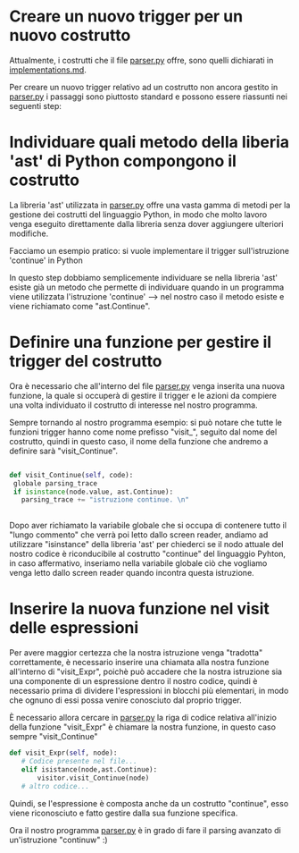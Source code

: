 # Creare un nuovo trigger per un nuovo costrutto

Attualmente, i costrutti che il file [parser.py](./files/parser.py) offre, sono quelli dichiarati in [implementations.md](./implementations.md).

Per creare un nuovo trigger relativo ad un costrutto non ancora gestito in [parser.py](./files/parser.py) i passaggi sono piuttosto standard e possono essere riassunti nei seguenti step:

# Individuare quali metodo della liberia 'ast' di Python compongono il costrutto
La libreria 'ast' utilizzata in [parser.py](./files/parser.py) offre una vasta gamma di metodi per la gestione dei costrutti del linguaggio Python, in modo che molto lavoro venga eseguito direttamente dalla libreria senza dover aggiungere ulteriori modifiche. 

Facciamo un esempio pratico: si vuole implementare il trigger sull'istruzione 'continue' in Python

In questo step dobbiamo semplicemente individuare se nella libreria 'ast' esiste già un metodo che permette di individuare quando in un programma viene utilizzata l'istruzione 'continue' --> nel nostro caso il metodo esiste e viene richiamato come "ast.Continue".

# Definire una funzione per gestire il trigger del costrutto

Ora è necessario che all'interno del file [parser.py](./files/parser.py) venga inserita una nuova funzione, la quale si occuperà di gestire il trigger e le azioni da compiere una volta individuato il costrutto di interesse nel nostro programma.

Sempre tornando al nostro programma esempio: si può notare che tutte le funzioni trigger hanno come nome prefisso "visit_", seguito dal nome del costrutto, quindi in questo caso, il nome della funzione che andremo a definire sarà "visit_Continue".

 ```python
 
 def visit_Continue(self, code):
  globale parsing_trace
  if isinstance(node.value, ast.Continue): 
    parsing_trace += "istruzione continue. \n"
    
 ```
 
Dopo aver richiamato la variabile globale che si occupa di contenere tutto il "lungo commento" che verrà poi letto dallo screen reader, andiamo ad utilizzare "isinstance" della libreria 'ast' per chiederci se il nodo attuale del nostro codice è riconducibile al costrutto "continue" del linguaggio Pyhton, in caso affermativo, inseriamo nella variabile globale ciò che vogliamo venga letto dallo screen reader quando incontra questa istruzione.

# Inserire la nuova funzione nel visit delle espressioni

Per avere maggior certezza che la nostra istruzione venga "tradotta" correttamente, è necessario inserire una chiamata alla nostra funzione all'interno di "visit_Expr", poichè può accadere che la nostra istruzione sia una componente di un espressione dentro il nostro codice, quindi è necessario prima di dividere l'espressioni in blocchi più elementari, in modo che ognuno di essi possa venire conosciuto dal proprio trigger.

È necessario allora cercare in [parser.py](./files/parser.py) la riga di codice relativa all'inizio della funzione "visit_Expr" è chiamare la nostra funzione, in questo caso sempre "visit_Continue"

```python 
def visit_Expr(self, node):
   # Codice presente nel file...
   elif isistance(node,ast.Continue):
       visitor.visit_Continue(node)
   # altro codice...
```

Quindi, se l'espressione è composta anche da un costrutto "continue", esso viene riconosciuto e fatto gestire dalla sua funzione specifica.

Ora il nostro programma [parser.py](./files/parser.py) è in grado di fare il parsing avanzato di un'istruzione "continuw" :)

